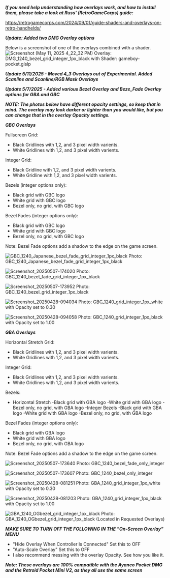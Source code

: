 ***If you need help understanding how overlays work, and how to install them, please take a look at Russ' (RetroGameCorps) guide:***

https://retrogamecorps.com/2024/09/01/guide-shaders-and-overlays-on-retro-handhelds/


***Update: Added two DMG Overlay options*** 

Below is a screenshot of one of the overlays combined with a shader.
![Screenshot (May 11, 2025 4_22_32 PM)](https://github.com/user-attachments/assets/e0daaa8d-2f5d-4186-8523-3d47aaa8b12b)
Overlay: DMG_1240_bezel_grid_integer_1px_black with Shader: gameboy-pocket.glslp



***Update 5/11/2025 - Moved 4_3 Overlays out of Experimental. Added Scanline and Scanline/RGB Mask Overlays***

***Update 5/7/2025 - Added various Bezel Overlay and Beze_Fade Overlay options for GBA and GBC***

***NOTE: The photos below have different opacity settings, so keep that in mind. The overlay may look darker or lighter than you would like, but you can change that in the overlay Opacity settings.***



***GBC Overlays***

Fullscreen Grid:
- Black Gridlines with 1,2, and 3 pixel width varients.
- White Gridlines with 1,2, and 3 pixel width varients.

Integer Grid:
- Black Gridline with 1,2, and 3 pixel width varients.
- White Gridline with 1,2, and 3 pixel width varients.

Bezels (integer options only):
- Black grid with GBC logo
- White grid with GBC logo
- Bezel only, no grid, with GBC logo

Bezel Fades (integer options only):
- Black grid with GBC logo
- White grid with GBC logo
- Bezel only, no grid, with GBC logo

Note: Bezel Fade options add a shadow to the edge on the game screen.


![GBC_1240_Japanese_bezel_fade_grid_integer_1px_black](https://github.com/user-attachments/assets/56dba0a7-f71e-45c4-899c-f6caafd69844)
Photo: GBC_1240_Japanese_bezel_fade_grid_integer_1px_black

![Screenshot_20250507-174020](https://github.com/user-attachments/assets/27ed243b-883a-4370-b7c3-e51a1740a69f)
Photo: GBC_1240_bezel_fade_grid_integer_1px_black

![Screenshot_20250507-173952](https://github.com/user-attachments/assets/96578127-46eb-4f2b-82a1-bdddb3337925)
Photo: GBC_1240_bezel_grid_integer_1px_black


![Screenshot_20250428-094034](https://github.com/user-attachments/assets/1f3dbe78-76a0-4595-ab62-e80b01b5f2ab)
Photo: GBC_1240_grid_integer_1px_white with Opacity set to 0.30

![Screenshot_20250428-094058](https://github.com/user-attachments/assets/64b9d8fa-b00d-41eb-9aa6-4225819c18a2)
Photo: GBC_1240_grid_integer_1px_black with Opacity set to 1.00





***GBA Overlays***

Horizontal Stretch Grid:
- Black Gridlines with 1,2, and 3 pixel width varients.
- White Gridlines with 1,2, and 3 pixel width varients.

Integer Grid:
- Black Gridlines with 1,2, and 3 pixel width varients.
- White Gridlines with 1,2, and 3 pixel width varients.

Bezels:
- Horizontal Stretch
  -Black grid with GBA logo
  -White grid with GBA logo
  -Bezel only, no grid, with GBA logo
-Integer Bezels
  -Black grid with GBA logo
  -White grid with GBA logo
  -Bezel only, no grid, with GBA logo

Bezel Fades (integer options only):
  - Black grid with GBA logo
  - White grid with GBA logo
  - Bezel only, no grid, with GBA logo

Note: Bezel Fade options add a shadow to the edge on the game screen.

![Screenshot_20250507-173640](https://github.com/user-attachments/assets/9d5aa1f4-1b53-4c8c-bdb2-aafc8ea3e680)
Photo: GBC_1240_bezel_fade_only_integer

![Screenshot_20250507-173607](https://github.com/user-attachments/assets/14991e59-3ff1-4ea4-9c72-5de1cc54d707)
Photo: GBC_1240_bezel_only_integer

![Screenshot_20250428-081251](https://github.com/user-attachments/assets/0e7ff54a-f8af-4cf8-8dfe-fdeaef91f767)
Photo: GBA_1240_grid_integer_1px_white with Opacity set to 0.30

![Screenshot_20250428-081203](https://github.com/user-attachments/assets/60c4203a-d6bb-4035-8ba1-09a1122917ad)
Photo: GBA_1240_grid_integer_1px_black with Opacity set to 1.00

![GBA_1240_OGbezel_grid_integer_1px_black](https://github.com/user-attachments/assets/173a72e6-567e-4d42-a798-4124b3c21ea9)
Photo: GBA_1240_OGbezel_grid_integer_1px_black (Located in Requested Overlays)


***MAKE SURE TO TURN OFF THE FOLLOWING IN THE "On-Screen Overlay" MENU***

- "Hide Overlay When Controller Is Connected" Set this to OFF
- "Auto-Scale Overlay" Set this to OFF
- I also recommend messing with the overlay Opacity. See how you like it.




***Note: These overlays are 100% compatible with the Ayaneo Pocket DMG and the Retroid Pocket Mini V2, as they all use the same screen***


